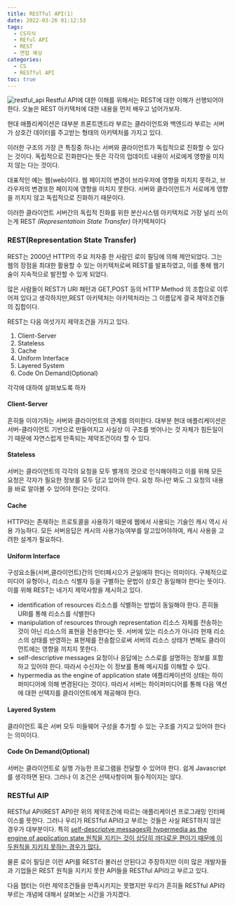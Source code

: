 ```yaml
---
title: RESTful API(1)
date: 2022-03-26 01:12:53
tags:
  - CS지식
  - REful API
  - REST
  - 면접 예상
categories:
  - CS
  - RESTful API
toc: true
---
```


![restful_api](/post_images/restful_api.png)
Restful API에 대한 이해를 위해서는 REST에 대한 이해가 선행되어야 한다.
오늘은 REST 아키텍처에 대한 내용을 먼저 배우고 넘어가보자.

<!-- more -->

현대 애플리케이션은 대부분 프론트엔드라 부르는 클라이언트와 백엔드라 부르는 서버가 상호간 데이터를 주고받는 형태의 아키텍처를 가지고 있다.

이러한 구조의 가장 큰 특징중 하나는 서버와 클라이언트가 독립적으로 진화할 수 있다는 것이다.
독립적으로 진화한다는 뜻은 각각의 업데이트 내용이 서로에게 영향을 미치지 않는 다는 것이다.

대표적인 예는 웹(web)이다. 웹 페이지의 변경이 브라우저에 영향을 미치지 못하고, 브라우저의 변경또한 페이지에 영향을 미치지 못한다. 서버와 클라이언트가 서로에게 영향을 끼치지 않고 독립적으로 진화하기 때문이다.

이러한 클라이언트 서버간의 독립적 진화를 위한 분산시스템 아키텍처로 가장 널리 쓰이는게 REST _(Representatioin State Transfer)_ 아키텍쳐이다

### **REST(Representation State Transfer)**

REST는 2000년 HTTP의 주요 저자중 한 사람인 로이 필딩에 의해 제안되었다.
그는 웹의 장점을 최대한 활용할 수 있는 아키텍처로써 REST를 발표하였고, 이를 통해 웹기술이 지속적으로 발전할 수 있게 되었다.

많은 사람들이 REST가 URI 패턴과 GET,POST 등의 HTTP Method 의 조합으로 이루어져 있다고 생각하지만,REST 아키텍처는 아키텍처라는 그 이름답게 결국 제약조건들의 집합이다.

REST는 다음 여섯가지 제약조건을 가지고 있다.

1. Client-Server
1. Stateless
1. Cache
1. Uniform Interface
1. Layered System
1. Code On Demand(Optional)

각각에 대하여 살펴보도록 하자

#### **Client-Server**

흔히들 이야기하는 서버와 클라이언트의 관계를 의미한다. 대부분 현대 애플리케이션은 서버-클라이언트 기반으로 만들어지고 사실상 이 구조를 벗어나는 것 자체가 힘든일이기 때문에 자연스럽게 만족되는 제약조건이라 할 수 있다.

#### **Stateless**

서버는 클라이언트의 각각의 요청을 모두 별개의 것으로 인식해야하고 이를 위해 모든 요청은 각자가 필요한 정보를 모두 담고 있어야 한다.
요청 하나만 봐도 그 요청의 내용을 바로 알아볼 수 있어야 한다는 것이다.

#### **Cache**

HTTP라는 존재하는 프로토콜을 사용하기 때문에 웹에서 사용되는 기술인 캐시 역시 사용 가능하다.
모든 서버응답은 캐시의 사용가능여부를 알고있어야하여, 캐시 사용을 고려한 설계가 필요하다.

#### **Uniform Interface**

구성요소들(서버,클라이언트)간의 인터페시으가 균일애햐 한다는 의미이다. 구체적으로 미디어 유형이나, 리소스 식별자 등을 구별하는 문법이 상호간 동일해야 한다는 뜻이다.
이를 위해 REST는 네가지 제약사항을 제시하고 있다.

- identification of resources
  리소스를 식별하는 방법이 동일해야 한다. 흔히들 URI를 통해 리소스를 식별한다
- manipulation of resources through representation
  리소스 자체를 전송하는 것이 아닌 리소스의 표현을 전송한다는 뜻. 서버에 있는 리소스가 아니라 현재 리소스의 상태를 반영하는 표현체를 전송함으로써 서버의 리소스 상태가 변해도 클라이언트에는 영향을 끼치지 못한다.
- self-descriptive messages
  요청이나 응답에는 스스로를 설명하는 정보를 포함하고 있어야 한다. 따라서 수신자는 이 정보를 통해 메시지를 이해할 수 있다.
- hypermedia as the engine of application state
  애플리케이션의 상태는 하이퍼미디어에 의해 변경된다는 것이다. 따라서 서버는 하이퍼미디어를 통해 다음 액션에 대한 선택지를 클라이언트에게 제공해야 한다.

#### **Layered System**

클라이언트 혹은 서버 모두 미들웨어 구성을 추가할 수 있는 구조를 가지고 있어야 한다는 의미이다.

#### **Code On Demand(Optional)**

서버는 클라이언트로 실행 가능한 프로그램을 전달할 수 있어야 한다. 쉽게 Javascript를 생각하면 된다. 그러나 이 조건은 선택사항이며 필수적이지는 않다.

### RESTful AIP

RESTful API(REST API)란 위의 제약조건에 따르는 애플리케이션 프로그래밍 인터페이스를 뜻한다. 그러나 우리가 RESTful API라고 부르는 것들은 사실 REST하지 않은 경우가 대부분이다.
특히 <u>self-descriptve messages와 hypermedia as the engine of application state 원칙을 지키는 것이 상당히 까다로운 편이기 때문에 이 두원칙을 지키지 못하는 경우가 많다.</u>

물론 로이 필딩은 이런 API를 REST라 불러선 안된다고 주장하지만 이미 많은 개발자들과 기업들은 REST 원칙을 지키지 못한 API들을 RESTful API라고 부르고 있다.

다음 챕터는 이런 제약조건들을 만족시키지는 못했지만 우리가 흔히들 RESTful API라 부르는 개념에 대해서 살펴보는 시간을 가지겠다.
